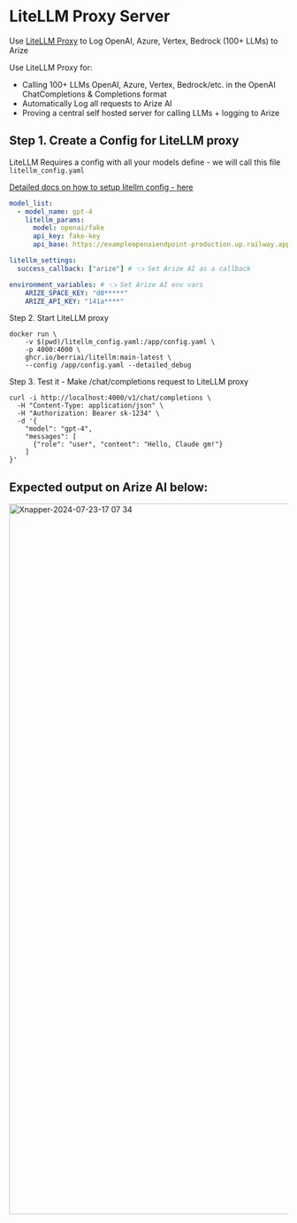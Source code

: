# LiteLLM Proxy Server

Use [LiteLLM Proxy](https://docs.litellm.ai/docs/simple_proxy) to Log OpenAI, Azure, Vertex, Bedrock (100+ LLMs) to Arize

Use LiteLLM Proxy for:
- Calling 100+ LLMs OpenAI, Azure, Vertex, Bedrock/etc. in the OpenAI ChatCompletions & Completions format
- Automatically Log all requests to Arize AI
- Proving a central self hosted server for calling LLMs + logging to Arize 


## Step 1. Create a Config for LiteLLM proxy

LiteLLM Requires a config with all your models define - we will call this file `litellm_config.yaml`

[Detailed docs on how to setup litellm config - here](https://docs.litellm.ai/docs/proxy/configs)

```yaml
model_list:
  - model_name: gpt-4
    litellm_params:
      model: openai/fake
      api_key: fake-key
      api_base: https://exampleopenaiendpoint-production.up.railway.app/

litellm_settings:
  success_callback: ["arize"] # 👈 Set Arize AI as a callback

environment_variables: # 👈 Set Arize AI env vars
    ARIZE_SPACE_KEY: "d0*****"
    ARIZE_API_KEY: "141a****"
```

Step 2. Start LiteLLM proxy

```shell
docker run \
    -v $(pwd)/litellm_config.yaml:/app/config.yaml \
    -p 4000:4000 \
    ghcr.io/berriai/litellm:main-latest \
    --config /app/config.yaml --detailed_debug
```

Step 3. Test it - Make /chat/completions request to LiteLLM proxy

```shell
curl -i http://localhost:4000/v1/chat/completions \
  -H "Content-Type: application/json" \
  -H "Authorization: Bearer sk-1234" \
  -d '{
    "model": "gpt-4",
    "messages": [
      {"role": "user", "content": "Hello, Claude gm!"}
    ]
}'
```

## Expected output on Arize AI below:

<img width="1283" alt="Xnapper-2024-07-23-17 07 34" src="https://github.com/user-attachments/assets/7460bc2b-7f4f-4ec4-b966-2bf33a26ded5">



